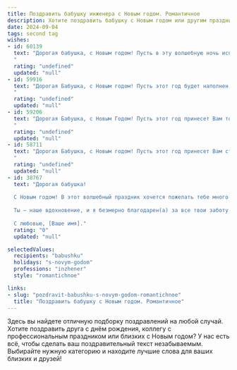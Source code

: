 ```yaml
---
title: Поздравить бабушку инженера с Новым годом. Романтичное
description: Хотите поздравить бабушку с Новым годом или другим праздником? Наш ИИ создаст незабываемое поздравление, а вы обязательно выделитесь среди других.  
date: 2024-09-04
tags: second tag
wishes:
- id: 60139
  text: "Дорогая бабушка, с Новым годом! Пусть в эту волшебную ночь исполнятся все твои мечты, а в новом году царит уют, тепло и радость. Спасибо за твою мудрость, за твои инженерные чудеса, которые всегда вдохновляли меня! Ты - невероятная женщина, и я люблю тебя всем сердцем.
  "
  rating: "undefined"
  updated: "null"
- id: 59916
  text: "Дорогая Бабушка, с Новым годом! Пусть этот год будет наполнен теплом, любовью и светлыми надеждами, как сияние новогодней елки. Пусть инженерный талант и мудрость всегда будут с тобой, а  каждый день будет  ярким и счастливым.
  "
  rating: "undefined"
  updated: "null"
- id: 59206
  text: "Дорогая Бабушка, с Новым Годом! Пусть этот год принесет Вам только светлые эмоции, тёплые улыбки близких и много-много счастливых моментов. Пусть Ваш инженерный гений и мудрость продолжают вдохновлять нас, а уютный домашний очаг всегда согревает Ваше сердце.
  "
  rating: "undefined"
  updated: "null"
- id: 58711
  text: "Дорогая Бабушка, с Новым годом! Пусть этот год принесет Вам столько же тепла и света, сколько Вы дарите нам. Пусть он будет полон вдохновения, как Ваша инженерная мысль, и радостных моментов, как сияние праздничных огней. Желаю Вам крепкого здоровья, семейного благополучия и исполнения всех желаний!
  "
  rating: "undefined"
  updated: "null"
- id: 38767
  text: "Дорогая бабушка!
  
  С Новым годом! В этот волшебный праздник хочется пожелать тебе много счастья, здоровья и радости. Ты — настоящий инженер нашей семьи, создающий тепло и уют в каждом уголке нашего дома. Пусть в грядущем году сбудутся все твои мечты, а жизнь будет полна ярких открытий и приятных сюрпризов.
  
  Ты — наше вдохновение, и я безмерно благодарен(а) за все твои заботу и мудрость. Пусть каждый миг нового года будет наполнен светом и любовью.
  
  С любовью, [Ваше имя]."
  rating: "0"
  updated: "null"

selectedValues:
  recipients: "babushku"
  holidays: "s-novym-godom"
  professions: "inzhener"
  style: "romantichnoe"

links:
- slug: "pozdravit-babushku-s-novym-godom-romantichnoe"
  title: "Поздравить бабушку с Новым годом. Романтичное"
---
```


Здесь вы найдете отличную подборку поздравлений на любой случай. 
Хотите поздравить друга с днём рождения, коллегу с профессиональным праздником или близких с Новым годом? У нас есть всё, чтобы сделать ваш поздравительный текст незабываемым. Выбирайте нужную категорию и находите лучшие слова для ваших близких и друзей!
